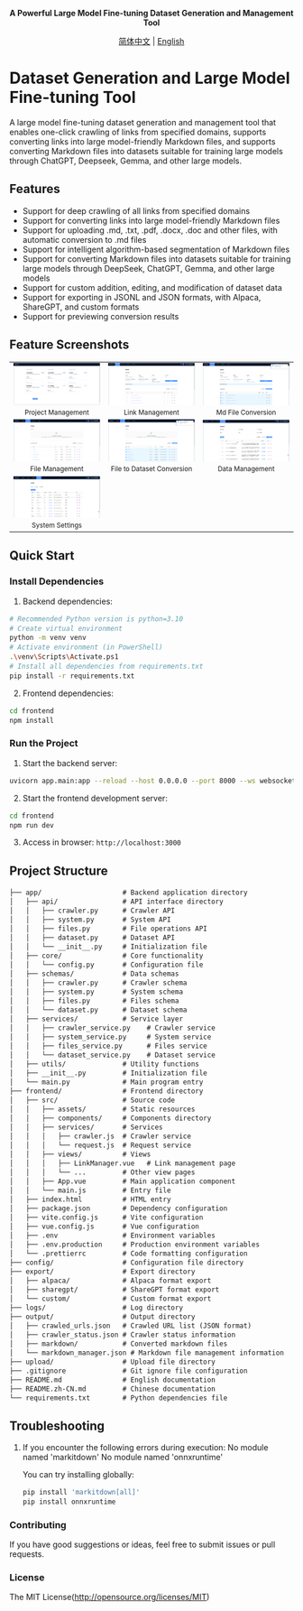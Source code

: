 <div align="center">

**A Powerful Large Model Fine-tuning Dataset Generation and Management Tool**

[简体中文](./README.md) | [English](./README.en.md)

</div>

# Dataset Generation and Large Model Fine-tuning Tool

A large model fine-tuning dataset generation and management tool that enables one-click crawling of links from specified domains, supports converting links into large model-friendly Markdown files, and supports converting Markdown files into datasets suitable for training large models through ChatGPT, Deepseek, Gemma, and other large models.

## Features

- Support for deep crawling of all links from specified domains
- Support for converting links into large model-friendly Markdown files
- Support for uploading .md, .txt, .pdf, .docx, .doc and other files, with automatic conversion to .md files
- Support for intelligent algorithm-based segmentation of Markdown files
- Support for converting Markdown files into datasets suitable for training large models through DeepSeek, ChatGPT, Gemma, and other large models
- Support for custom addition, editing, and modification of dataset data
- Support for exporting in JSONL and JSON formats, with Alpaca, ShareGPT, and custom formats
- Support for previewing conversion results

## Feature Screenshots

<table>
  <tr>
    <td align="center" width="33%">
      <img src="./docs/images/home01.png" alt="Project Management" style="max-width: 100%;">
      <br><small>Project Management</small>
    </td>
    <td align="center" width="33%">
      <img src="./docs/images/link01.png" alt="Link Management" style="max-width: 100%;">
      <br><small>Link Management</small>
    </td>
    <td align="center" width="33%">
      <img src="./docs/images/link02.png" alt="Md File Conversion" style="max-width: 100%;">
      <br><small>Md File Conversion</small>
    </td>
  </tr>
  <tr>
    <td align="center" width="33%">
      <img src="./docs/images/files01.png" alt="File Management" style="max-width: 100%;">
      <br><small>File Management</small>
    </td>
    <td align="center" width="33%">
      <img src="./docs/images/files02.png" alt="File to Dataset Conversion" style="max-width: 100%;">
      <br><small>File to Dataset Conversion</small>
    </td>
    <td align="center" width="33%">
      <img src="./docs/images/dataset01.png" alt="Data Management" style="max-width: 100%;">
      <br><small>Data Management</small>
    </td>
  </tr>
  <tr>
    <td align="center" width="33%">
      <img src="./docs/images/system01.png" alt="System Settings" style="max-width: 100%;">
      <br><small>System Settings</small>
    </td>
    <td align="center" width="33%">
    </td>
    <td align="center" width="33%">
    </td>
  </tr>
</table>

## Quick Start

### Install Dependencies

1. Backend dependencies:

```bash
# Recommended Python version is python=3.10
# Create virtual environment
python -m venv venv
# Activate environment (in PowerShell)
.\venv\Scripts\Activate.ps1
# Install all dependencies from requirements.txt
pip install -r requirements.txt
```

2. Frontend dependencies:

```bash
cd frontend
npm install
```

### Run the Project

1. Start the backend server:

```bash
uvicorn app.main:app --reload --host 0.0.0.0 --port 8000 --ws websockets
```

2. Start the frontend development server:

```bash
cd frontend
npm run dev
```

3. Access in browser: `http://localhost:3000`

## Project Structure

```
├── app/                    # Backend application directory
│   ├── api/                # API interface directory
│   │   ├── crawler.py      # Crawler API
│   │   ├── system.py       # System API
│   │   ├── files.py        # File operations API
│   │   ├── dataset.py      # Dataset API
│   │   └── __init__.py     # Initialization file
│   ├── core/               # Core functionality
│   │   └── config.py       # Configuration file
│   ├── schemas/            # Data schemas
│   │   ├── crawler.py      # Crawler schema
│   │   ├── system.py       # System schema
│   │   ├── files.py        # Files schema
│   │   └── dataset.py      # Dataset schema
│   ├── services/           # Service layer
│   │   ├── crawler_service.py    # Crawler service
│   │   ├── system_service.py     # System service
│   │   ├── files_service.py      # Files service
│   │   └── dataset_service.py    # Dataset service
│   ├── utils/              # Utility functions
│   ├── __init__.py         # Initialization file
│   └── main.py             # Main program entry
├── frontend/               # Frontend directory
│   ├── src/                # Source code
│   │   ├── assets/         # Static resources
│   │   ├── components/     # Components directory
│   │   ├── services/       # Services
│   │   │   ├── crawler.js  # Crawler service
│   │   │   └── request.js  # Request service
│   │   ├── views/          # Views
│   │   │   ├── LinkManager.vue   # Link management page
│   │   │   └── ...         # Other view pages
│   │   ├── App.vue         # Main application component
│   │   └── main.js         # Entry file
│   ├── index.html          # HTML entry
│   ├── package.json        # Dependency configuration
│   ├── vite.config.js      # Vite configuration
│   ├── vue.config.js       # Vue configuration
│   ├── .env                # Environment variables
│   ├── .env.production     # Production environment variables
│   └── .prettierrc         # Code formatting configuration
├── config/                 # Configuration file directory
├── export/                 # Export directory
│   ├── alpaca/             # Alpaca format export
│   ├── sharegpt/           # ShareGPT format export
│   └── custom/             # Custom format export
├── logs/                   # Log directory
├── output/                 # Output directory
│   ├── crawled_urls.json   # Crawled URL list (JSON format)
│   ├── crawler_status.json # Crawler status information
│   ├── markdown/           # Converted markdown files
│   └── markdown_manager.json # Markdown file management information
├── upload/                 # Upload file directory
├── .gitignore              # Git ignore file configuration
├── README.md               # English documentation
├── README.zh-CN.md         # Chinese documentation
└── requirements.txt        # Python dependencies file
```

## Troubleshooting

1. If you encounter the following errors during execution:
   No module named 'markitdown'
   No module named 'onnxruntime'

   You can try installing globally:
   ```bash
   pip install 'markitdown[all]'
   pip install onnxruntime
   ```

### Contributing

If you have good suggestions or ideas, feel free to submit issues or pull requests.

### License
The MIT License(http://opensource.org/licenses/MIT)